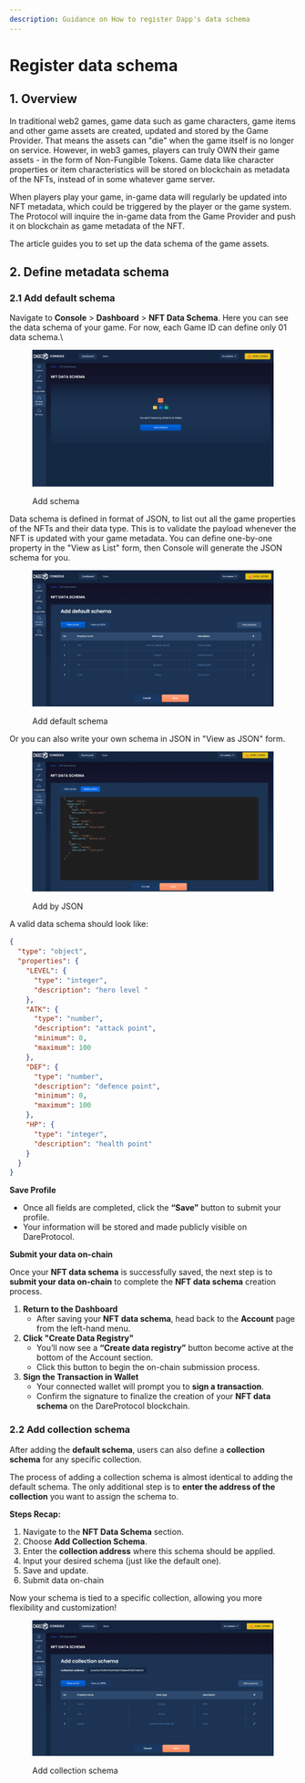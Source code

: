 ```yaml
---
description: Guidance on How to register Dapp's data schema
---
```


# Register data schema

## 1. Overview <a href="#overview" id="overview"></a>

In traditional web2 games, game data such as game characters, game items and other game assets are created, updated and stored by the Game Provider. That means the assets can "die" when the game itself is no longer on service. However, in web3 games, players can truly OWN their game assets - in the form of Non-Fungible Tokens. Game data like character properties or item characteristics will be stored on blockchain as metadata of the NFTs, instead of in some whatever game server.

When players play your game, in-game data will regularly be updated into NFT metadata, which could be triggered by the player or the game system. The Protocol will inquire the in-game data from the Game Provider and push it on blockchain as game metadata of the NFT.

The article guides you to set up the data schema of the game assets.

## 2. Define metadata schema <a href="#define-metadata-schema" id="define-metadata-schema"></a>

### 2.1 Add default schema

Navigate to **Console** > **Dashboard** > **NFT Data Schema**. Here you can see the data schema of your game. For now, each Game ID can define only 01 data schema.\


<figure><img src="../../../.gitbook/assets/image (1).png" alt=""><figcaption><p>Add schema</p></figcaption></figure>

Data schema is defined in format of JSON, to list out all the game properties of the NFTs and their data type. This is to validate the payload whenever the NFT is updated with your game metadata. You can define one-by-one property in the "View as List" form, then Console will generate the JSON schema for you.

<figure><img src="../../../.gitbook/assets/image (2).png" alt=""><figcaption><p>Add default schema</p></figcaption></figure>

Or you can also write your own schema in JSON in "View as JSON" form.

<figure><img src="../../../.gitbook/assets/image (4).png" alt=""><figcaption><p>Add by JSON</p></figcaption></figure>

A valid data schema should look like:

```json
{
  "type": "object",
  "properties": {
    "LEVEL": {
      "type": "integer",
      "description": "hero level "
    },
    "ATK": {
      "type": "number",
      "description": "attack point",
      "minimum": 0,
      "maximum": 100
    },
    "DEF": {
      "type": "number",
      "description": "defence point",
      "minimum": 0,
      "maximum": 100
    },
    "HP": {
      "type": "integer",
      "description": "health point"
    }
  }
}
```

**Save Profile**

* Once all fields are completed, click the **“Save”** button to submit your profile.
* Your information will be stored and made publicly visible on DareProtocol.

**Submit your data on-chain**

Once your **NFT data schema** is successfully saved, the next step is to **submit your data on-chain** to complete the **NFT data schema** creation process.

1. **Return to the Dashboard**
   * After saving your **NFT data schema**, head back to the **Account** page from the left-hand menu.
2. **Click "Create Data Registry"**
   * You’ll now see a **“Create data registry”** button become active at the bottom of the Account section.
   * Click this button to begin the on-chain submission process.
3. **Sign the Transaction in Wallet**
   * Your connected wallet will prompt you to **sign a transaction**.
   * Confirm the signature to finalize the creation of your **NFT data schema** on the DareProtocol blockchain.

### 2.2 Add collection schema

After adding the **default schema**, users can also define a **collection schema** for any specific collection.

The process of adding a collection schema is almost identical to adding the default schema. The only additional step is to **enter the address of the collection** you want to assign the schema to.

**Steps Recap:**

1. Navigate to the **NFT Data Schema** section.
2. Choose **Add Collection Schema**.
3. Enter the **collection address** where this schema should be applied.
4. Input your desired schema (just like the default one).
5. Save and update.
6. Submit data on-chain

Now your schema is tied to a specific collection, allowing you more flexibility and customization!

<figure><img src="../../../.gitbook/assets/image (5).png" alt=""><figcaption><p>Add collection schema</p></figcaption></figure>
